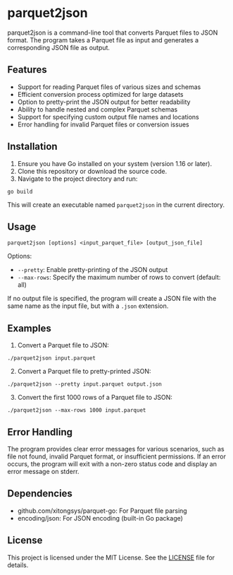 # parquet2json

parquet2json is a command-line tool that converts Parquet files to JSON format. The program takes a Parquet file as input and generates a corresponding JSON file as output.

## Features

- Support for reading Parquet files of various sizes and schemas
- Efficient conversion process optimized for large datasets
- Option to pretty-print the JSON output for better readability
- Ability to handle nested and complex Parquet schemas
- Support for specifying custom output file names and locations
- Error handling for invalid Parquet files or conversion issues

## Installation

1. Ensure you have Go installed on your system (version 1.16 or later).
2. Clone this repository or download the source code.
3. Navigate to the project directory and run:

```
go build
```

This will create an executable named `parquet2json` in the current directory.

## Usage

```
parquet2json [options] <input_parquet_file> [output_json_file]
```

Options:
- `--pretty`: Enable pretty-printing of the JSON output
- `--max-rows`: Specify the maximum number of rows to convert (default: all)

If no output file is specified, the program will create a JSON file with the same name as the input file, but with a `.json` extension.

## Examples

1. Convert a Parquet file to JSON:
```
./parquet2json input.parquet
```

2. Convert a Parquet file to pretty-printed JSON:
```
./parquet2json --pretty input.parquet output.json
```

3. Convert the first 1000 rows of a Parquet file to JSON:
```
./parquet2json --max-rows 1000 input.parquet
```

## Error Handling

The program provides clear error messages for various scenarios, such as file not found, invalid Parquet format, or insufficient permissions. If an error occurs, the program will exit with a non-zero status code and display an error message on stderr.

## Dependencies

- github.com/xitongsys/parquet-go: For Parquet file parsing
- encoding/json: For JSON encoding (built-in Go package)

## License

This project is licensed under the MIT License. See the [LICENSE](LICENSE) file for details.

